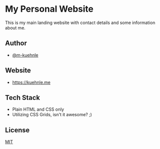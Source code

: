 # My Personal Website

This is my main landing website with contact details and some information about me.

## Author

- [@m-kuehnle](https://www.github.com/m-kuehnle)

## Website

- https://kuehnle.me

## Tech Stack

- Plain HTML and CSS only
- Utilizing CSS Grids, isn't it awesome? ;)

## License

[MIT](https://choosealicense.com/licenses/mit/)

